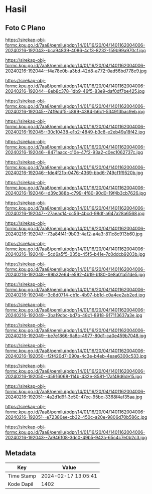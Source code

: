 # Hasil

## Foto C Plano

https://sirekap-obj-formc.kpu.go.id/7aa8/pemilu/pdpr/14/01/16/20/04/1401162004006-20240216-192043--bca94839-4086-4cf3-8232-159b99a970cf.jpg

https://sirekap-obj-formc.kpu.go.id/7aa8/pemilu/pdpr/14/01/16/20/04/1401162004006-20240216-192044--f4a78e0b-a3bd-42d8-a772-0ad56bd778e9.jpg

https://sirekap-obj-formc.kpu.go.id/7aa8/pemilu/pdpr/14/01/16/20/04/1401162004006-20240216-192044--8eb8c378-1db9-46f5-83e9-daf0df7be425.jpg

https://sirekap-obj-formc.kpu.go.id/7aa8/pemilu/pdpr/14/01/16/20/04/1401162004006-20240216-192045--74f9ddf5-c899-4384-b6c1-534913bac9eb.jpg

https://sirekap-obj-formc.kpu.go.id/7aa8/pemilu/pdpr/14/01/16/20/04/1401162004006-20240216-192045--30c10438-e1b2-4849-b3c8-e2eb49a18f42.jpg

https://sirekap-obj-formc.kpu.go.id/7aa8/pemilu/pdpr/14/01/16/20/04/1401162004006-20240216-192046--8471aacc-c10e-47f2-93a2-c0ec1062737c.jpg

https://sirekap-obj-formc.kpu.go.id/7aa8/pemilu/pdpr/14/01/16/20/04/1401162004006-20240216-192046--fde4f21b-0476-4369-bbd6-749cf1f9520b.jpg

https://sirekap-obj-formc.kpu.go.id/7aa8/pemilu/pdpr/14/01/16/20/04/1401162004006-20240216-192046--d39c388b-c799-4f80-90d0-19f4b3cb7626.jpg

https://sirekap-obj-formc.kpu.go.id/7aa8/pemilu/pdpr/14/01/16/20/04/1401162004006-20240216-192047--27aeac14-cc56-4bcd-98df-a647a28a6568.jpg

https://sirekap-obj-formc.kpu.go.id/7aa8/pemilu/pdpr/14/01/16/20/04/1401162004006-20240216-192047--73a84f41-9b03-4af2-a4a3-811c8c913b60.jpg

https://sirekap-obj-formc.kpu.go.id/7aa8/pemilu/pdpr/14/01/16/20/04/1401162004006-20240216-192048--5cd6a5f5-035b-45f5-b41e-7c0ddcb9203b.jpg

https://sirekap-obj-formc.kpu.go.id/7aa8/pemilu/pdpr/14/01/16/20/04/1401162004006-20240216-192048--99b32e64-e592-4b19-b180-0e8a01a51de5.jpg

https://sirekap-obj-formc.kpu.go.id/7aa8/pemilu/pdpr/14/01/16/20/04/1401162004006-20240216-192048--3c8d0714-cb1c-4b97-bb1d-c0a4ee2ab2ed.jpg

https://sirekap-obj-formc.kpu.go.id/7aa8/pemilu/pdpr/14/01/16/20/04/1401162004006-20240216-192049--3ba19cbc-bd7b-48c1-8918-917113637a3e.jpg

https://sirekap-obj-formc.kpu.go.id/7aa8/pemilu/pdpr/14/01/16/20/04/1401162004006-20240216-192049--be7e1866-6a8c-4977-80d1-ca0e459b7048.jpg

https://sirekap-obj-formc.kpu.go.id/7aa8/pemilu/pdpr/14/01/16/20/04/1401162004006-20240216-192050--f2f420d7-090a-4c3e-b4eb-4eae6300c533.jpg

https://sirekap-obj-formc.kpu.go.id/7aa8/pemilu/pdpr/14/01/16/20/04/1401162004006-20240216-192050--d5916068-114b-432e-8581-17af49d6de15.jpg

https://sirekap-obj-formc.kpu.go.id/7aa8/pemilu/pdpr/14/01/16/20/04/1401162004006-20240216-192051--4a2d1d9f-3e50-47ec-95bc-3368f4af35aa.jpg

https://sirekap-obj-formc.kpu.go.id/7aa8/pemilu/pdpr/14/01/16/20/04/1401162004006-20240216-192051--e72380ee-cb32-450c-a20e-9806d70b586c.jpg

https://sirekap-obj-formc.kpu.go.id/7aa8/pemilu/pdpr/14/01/16/20/04/1401162004006-20240216-192043--7a946f08-3dc0-49b5-942a-65c4c7e0b2c3.jpg


## Metadata

| Key        | Value               |
| ---------- | ------------------- |
| Time Stamp | 2024-02-17 13:05:41 |
| Kode Dapil | 1402                |



